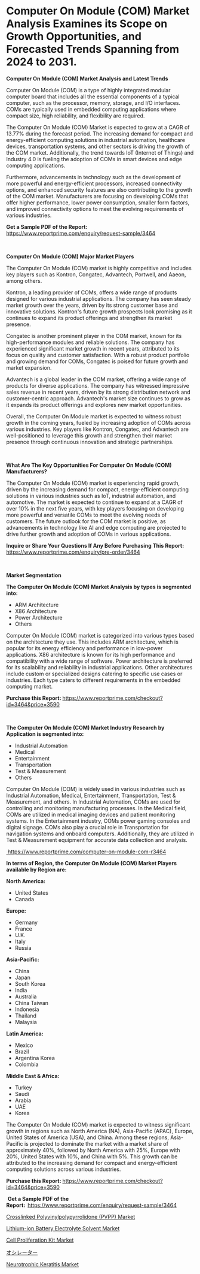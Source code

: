 <p><h1>Computer On Module (COM) Market Analysis Examines its Scope on Growth Opportunities, and Forecasted Trends Spanning from 2024 to 2031.</h1></p><p><strong>Computer On Module (COM) Market Analysis and Latest Trends</strong></p>
<p><p>Computer On Module (COM) is a type of highly integrated modular computer board that includes all the essential components of a typical computer, such as the processor, memory, storage, and I/O interfaces. COMs are typically used in embedded computing applications where compact size, high reliability, and flexibility are required.</p><p>The Computer On Module (COM) Market is expected to grow at a CAGR of 13.77% during the forecast period. The increasing demand for compact and energy-efficient computing solutions in industrial automation, healthcare devices, transportation systems, and other sectors is driving the growth of the COM market. Additionally, the trend towards IoT (Internet of Things) and Industry 4.0 is fueling the adoption of COMs in smart devices and edge computing applications.</p><p>Furthermore, advancements in technology such as the development of more powerful and energy-efficient processors, increased connectivity options, and enhanced security features are also contributing to the growth of the COM market. Manufacturers are focusing on developing COMs that offer higher performance, lower power consumption, smaller form factors, and improved connectivity options to meet the evolving requirements of various industries.</p></p>
<p><strong>Get a Sample PDF of the Report:&nbsp;</strong> <a href="https://www.reportprime.com/enquiry/request-sample/3464">https://www.reportprime.com/enquiry/request-sample/3464</a></p>
<p>&nbsp;</p>
<p><strong>Computer On Module (COM) Major Market Players</strong></p>
<p><p>The Computer On Module (COM) market is highly competitive and includes key players such as Kontron, Congatec, Advantech, Portwell, and Aaeon, among others.</p><p>Kontron, a leading provider of COMs, offers a wide range of products designed for various industrial applications. The company has seen steady market growth over the years, driven by its strong customer base and innovative solutions. Kontron's future growth prospects look promising as it continues to expand its product offerings and strengthen its market presence.</p><p>Congatec is another prominent player in the COM market, known for its high-performance modules and reliable solutions. The company has experienced significant market growth in recent years, attributed to its focus on quality and customer satisfaction. With a robust product portfolio and growing demand for COMs, Congatec is poised for future growth and market expansion.</p><p>Advantech is a global leader in the COM market, offering a wide range of products for diverse applications. The company has witnessed impressive sales revenue in recent years, driven by its strong distribution network and customer-centric approach. Advantech's market size continues to grow as it expands its product offerings and explores new market opportunities.</p><p>Overall, the Computer On Module market is expected to witness robust growth in the coming years, fueled by increasing adoption of COMs across various industries. Key players like Kontron, Congatec, and Advantech are well-positioned to leverage this growth and strengthen their market presence through continuous innovation and strategic partnerships.</p></p>
<p>&nbsp;</p>
<p><strong>What Are The Key Opportunities For Computer On Module (COM) Manufacturers?</strong></p>
<p><p>The Computer On Module (COM) market is experiencing rapid growth, driven by the increasing demand for compact, energy-efficient computing solutions in various industries such as IoT, industrial automation, and automotive. The market is expected to continue to expand at a CAGR of over 10% in the next five years, with key players focusing on developing more powerful and versatile COMs to meet the evolving needs of customers. The future outlook for the COM market is positive, as advancements in technology like AI and edge computing are projected to drive further growth and adoption of COMs in various applications.</p></p>
<p><strong>Inquire or Share Your Questions If Any Before Purchasing This Report:</strong> <a href="https://www.reportprime.com/enquiry/pre-order/3464">https://www.reportprime.com/enquiry/pre-order/3464</a></p>
<p>&nbsp;</p>
<p><strong>Market Segmentation</strong></p>
<p><strong>The Computer On Module (COM) Market Analysis by types is segmented into:</strong></p>
<p><ul><li>ARM Architecture</li><li>X86 Architecture</li><li>Power Architecture</li><li>Others</li></ul></p>
<p><p>Computer On Module (COM) market is categorized into various types based on the architecture they use. This includes ARM architecture, which is popular for its energy efficiency and performance in low-power applications. X86 architecture is known for its high performance and compatibility with a wide range of software. Power architecture is preferred for its scalability and reliability in industrial applications. Other architectures include custom or specialized designs catering to specific use cases or industries. Each type caters to different requirements in the embedded computing market.</p></p>
<p><strong>Purchase this Report:&nbsp;</strong><a href="https://www.reportprime.com/checkout?id=3464&price=3590">https://www.reportprime.com/checkout?id=3464&price=3590</a></p>
<p>&nbsp;</p>
<p><strong>The Computer On Module (COM) Market Industry Research by Application is segmented into:</strong></p>
<p><ul><li>Industrial Automation</li><li>Medical</li><li>Entertainment</li><li>Transportation</li><li>Test & Measurement</li><li>Others</li></ul></p>
<p><p>Computer On Module (COM) is widely used in various industries such as Industrial Automation, Medical, Entertainment, Transportation, Test & Measurement, and others. In Industrial Automation, COMs are used for controlling and monitoring manufacturing processes. In the Medical field, COMs are utilized in medical imaging devices and patient monitoring systems. In the Entertainment industry, COMs power gaming consoles and digital signage. COMs also play a crucial role in Transportation for navigation systems and onboard computers. Additionally, they are utilized in Test & Measurement equipment for accurate data collection and analysis.</p></p>
<p><a href="https://www.reportprime.com/computer-on-module-com-r3464">&nbsp;https://www.reportprime.com/computer-on-module-com-r3464</a></p>
<p><strong>In terms of Region, the Computer On Module (COM) Market Players available by Region are:</strong></p>
<p>
    <p> <strong> North America: </strong>
        <ul>
            <li>United States</li>
            <li>Canada</li>
        </ul>
        </p> 
    <p> <strong> Europe: </strong>
        <ul>
            <li>Germany</li>
            <li>France</li>
            <li>U.K.</li>
            <li>Italy</li>
            <li>Russia</li>
        </ul>
        </p> 
    <p> <strong> Asia-Pacific: </strong>
        <ul>
            <li>China</li>
            <li>Japan</li>
            <li>South Korea</li>
            <li>India</li>
            <li>Australia</li>
            <li>China Taiwan</li>
            <li>Indonesia</li>
            <li>Thailand</li>
            <li>Malaysia</li>
        </ul>
        </p> 
    <p> <strong> Latin America: </strong>
        <ul>
            <li>Mexico</li>
            <li>Brazil</li>
            <li>Argentina Korea</li>
            <li>Colombia</li>
        </ul>
        </p> 
    <p> <strong> Middle East & Africa: </strong>
        <ul>
            <li>Turkey</li>
            <li>Saudi</li>
            <li>Arabia</li>
            <li>UAE</li>
            <li>Korea</li>
        </ul>
    </p>
    </p>
<p><p>The Computer On Module (COM) market is expected to witness significant growth in regions such as North America (NA), Asia-Pacific (APAC), Europe, United States of America (USA), and China. Among these regions, Asia-Pacific is projected to dominate the market with a market share of approximately 40%, followed by North America with 25%, Europe with 20%, United States with 10%, and China with 5%. This growth can be attributed to the increasing demand for compact and energy-efficient computing solutions across various industries.</p></p>
<p><strong>Purchase this Report: </strong><a href="https://www.reportprime.com/checkout?id=3464&price=3590">https://www.reportprime.com/checkout?id=3464&price=3590</a></p>
<p>&nbsp;<strong>Get a Sample PDF of the Report:&nbsp;&nbsp;</strong><a href="https://www.reportprime.com/enquiry/request-sample/3464">https://www.reportprime.com/enquiry/request-sample/3464</a></p>
<p><strong></strong></p>
<p><p><a href="https://medium.com/@amyjacobi/comprehensive-analysis-of-the-global-crosslinked-polyvinylpolypyrrolidone-pvpp-market-growth-ee467456430e">Crosslinked Polyvinylpolypyrrolidone (PVPP) Market</a></p><p><a href="https://medium.com/@clairhane1992/global-lithium-ion-battery-electrolyte-solvent-market-size-share-analysis-by-product-type-by-9f2c2e6524a2">Lithium-ion Battery Electrolyte Solvent Market</a></p><p><a href="https://issuu.com/reportprime-2/docs/cell-proliferation-kit-market-size-2030.pptx">Cell Proliferation Kit Market</a></p><p><a href="https://github.com/nxboeu02965442/Market-Research-Report-List-3/blob/main/248932934530.md">オシレーター</a></p><p><a href="https://issuu.com/reportprime-2/docs/neurotrophic-keratitis-market-size-2030.pptx">Neurotrophic Keratitis Market</a></p></p>